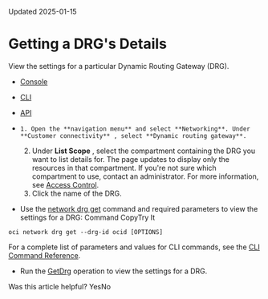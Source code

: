 Updated 2025-01-15
# Getting a DRG's Details
View the settings for a particular Dynamic Routing Gateway (DRG).
  * [Console](https://docs.oracle.com/en-us/iaas/Content/Network/Tasks/drg-get.htm)
  * [CLI](https://docs.oracle.com/en-us/iaas/Content/Network/Tasks/drg-get.htm)
  * [API](https://docs.oracle.com/en-us/iaas/Content/Network/Tasks/drg-get.htm)


  *     1. Open the **navigation menu** and select **Networking**. Under **Customer connectivity** , select **Dynamic routing gateway**.
    2. Under **List Scope** , select the compartment containing the DRG you want to list details for.
The page updates to display only the resources in that compartment. If you're not sure which compartment to use, contact an administrator. For more information, see [Access Control](https://docs.oracle.com/en-us/iaas/Content/Network/Concepts/accesscontrol.htm#Access_Control).
    3. Click the name of the DRG.
  * Use the [network drg get](https://docs.oracle.com/iaas/tools/oci-cli/latest/oci_cli_docs/cmdref/network/drg/get.html) command and required parameters to view the settings for a DRG:
Command
CopyTry It
```
oci network drg get --drg-id ocid [OPTIONS]
```

For a complete list of parameters and values for CLI commands, see the [CLI Command Reference](https://docs.oracle.com/iaas/tools/oci-cli/latest).
  * Run the [GetDrg](https://docs.oracle.com/iaas/api/#/en/iaas/latest/Drg/GetDrg) operation to view the settings for a DRG.


Was this article helpful?
YesNo

